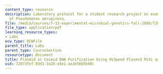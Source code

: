 ```yaml
---
content_type: resource
description: Laboratory protocol for a student research project on examining the biology
  of Pseudomonas aeruginosa.
file: /media/courses/7-13-experimental-microbial-genetics-fall-2008/72073fef93d13a28a5e1aa3e56b5b40c_MIT7_13f08_lab16_Protocol_QiagenHiSpeed.pdf
file_type: application/pdf
learning_resource_types:
- Labs
ocw_type: OCWFile
parent_title: Labs
parent_type: CourseSection
resourcetype: Document
title: Plasmid or Cosmid DNA Purification Using HiSpeed Plasmid Midi and Maxi Kits
uid: 72073fef-93d1-3a28-a5e1-aa3e56b5b40c
---
```

